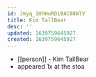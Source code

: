 ```yaml
---
id: Jmyq_1UhHuRDi8AC88WlV
title: Kim TallBear
desc: ''
updated: 1639759645927
created: 1639759645927
---
```



- [[person]] - Kim TallBear
- appeared 1x at the stoa
